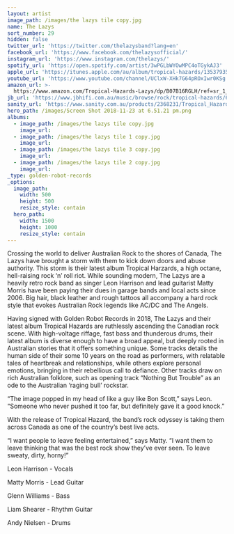 ```yaml
---
layout: artist
image_path: /images/the lazys tile copy.jpg
name: The Lazys
sort_number: 29
hidden: false
twitter_url: 'https://twitter.com/thelazysband?lang=en'
facebook_url: 'https://www.facebook.com/thelazysofficial/'
instagram_url: 'https://www.instagram.com/thelazys/'
spotify_url: 'https://open.spotify.com/artist/3wPGLbWYOwMPC4oTGykAJ3'
apple_url: 'https://itunes.apple.com/au/album/tropical-hazards/1353793547'
youtube_url: 'https://www.youtube.com/channel/UClxW-XHk7G64pROxIwr0KSg'
amazon_url: >-
  https://www.amazon.com/Tropical-Hazards-Lazys/dp/B07B16RGLH/ref=sr_1_1?ie=UTF8&qid=1525390070&sr=8-1&keywords=the+lazys+tropical+hazards&tag=smarturl-pivot-20
jb_url: 'https://www.jbhifi.com.au/music/browse/rock/tropical-hazards/605372/'
sanity_url: 'https://www.sanity.com.au/products/2368231/Tropical_Hazards'
hero_path: /images/Screen Shot 2018-11-23 at 6.51.21 pm.png
albums:
  - image_path: /images/the lazys tile copy.jpg
    image_url:
  - image_path: /images/the lazys tile 1 copy.jpg
    image_url:
  - image_path: /images/the lazys tile 3 copy.jpg
    image_url:
  - image_path: /images/the lazys tile 2 copy.jpg
    image_url:
_type: golden-robot-records
_options:
  image_path:
    width: 500
    height: 500
    resize_style: contain
  hero_path:
    width: 1500
    height: 1000
    resize_style: contain
---
```


Crossing the world to deliver Australian Rock to the shores of Canada, The Lazys have brought a storm with them to kick down doors and abuse authority. This storm is their latest album Tropical Harzards, a high octane, hell-raising rock ‘n’ roll riot. While sounding modern, The Lazys are a heavily retro rock band as singer Leon Harrison and lead guitarist Matty Morris have been paying their dues in garage bands and local acts since 2006. Big hair, black leather and rough tattoos all accompany a hard rock style that evokes Australian Rock legends like AC/DC and The Angels.

Having signed with Golden Robot Records in 2018, The Lazys and their latest album Tropical Hazards are ruthlessly ascending the Canadian rock scene. With high-voltage riffage, fast bass and thunderous drums, their latest album is diverse enough to have a broad appeal, but deeply rooted in Australian stories that it offers something unique. Some tracks details the human side of their some 10 years on the road as performers, with relatable tales of heartbreak and relationships, while others explore personal emotions, bringing in their rebellious call to defiance. Other tracks draw on rich Australian folklore, such as opening track “Nothing But Trouble” as an ode to the Australian ‘raging bull’ rockstar.

“The image popped in my head of like a guy like Bon Scott,” says Leon. “Someone who never pushed it too far, but definitely gave it a good knock.”

With the release of Tropical Hazard, the band’s rock odyssey is taking them across Canada as one of the country’s best live acts.

“I want people to leave feeling entertained,” says Matty. “I want them to leave thinking that was the best rock show they’ve ever seen. To leave sweaty, dirty, horny!”

Leon Harrison - Vocals

Matty Morris - Lead Guitar

Glenn Williams - Bass

Liam Shearer - Rhythm Guitar

Andy Nielsen - Drums